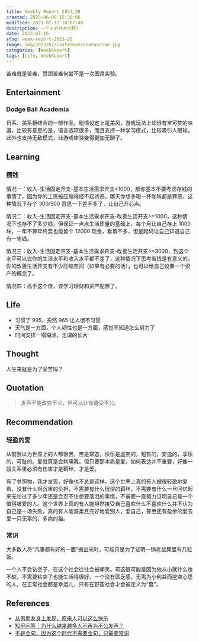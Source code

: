 ```yaml
---
title: Weekly Report 2023.28
created: 2023-06-06 15:30:06
modified: 2023-07-17 10:07:40
description: 一个人的伟大征程?
date: 2023-07-16
slug: week-report-2023-28
image: img/2023/07/CastelmazzanoSunrise.jpg
categories: [WeekReport]
tags: [Life, WeekReport]
---
```


苦难就是苦难，赞颂苦难何尝不是一次图灵实验。

## Entertainment

### Dodge Ball Academia

日系、美系相结合的一部作品，剧情设定上是美风，游戏玩法上却很有宝可梦的味道。比较有意思的是，语言选项很多，而且支持一种学习模式，比较吸引人眼球，此外也支持无敌模式，~~让游戏体验变得更加无聊了~~。

## Learning

### 攒钱

情况一：收入-生活固定开支-基本生活需求开支<1000，那你基本不要考虑存钱的事情了，因为你的工资被压缩得经不起诱惑，哪天你想多喝一杯咖啡都是罪恶，这种情况下存个 300/500 意思一下差不多了，让自己开心点。

情况二：收入-生活固定开支-基本生活需求开支-改善生活开支>=1000，这种情况下也存不了多少钱，但保证一点点生活质量的基础上，每个月让自己存上 1000 块，一年不算年终奖也能留个 12000 现金，看着不多，但是起码让自己知道自己有一笔钱。

情况三：收入-生活固定开支-基本生活需求开支-改善生活开支>=3000，到这个水平可以说你的生活水平和收入水平都不差了，这种情况下思考省钱是有意义的，你的改善生活开支有不少压缩空间（如果有必要的话），也可以给自己设置一个资产的概念了。

情况四：高于这个值，该学习理财和资产配置了。

## Life

- 习惯了 995，突然 965 让人很不习惯
- 天气是一方面，个人韧性也是一方面，感觉不知道怎么努力了
- 时间安排一塌糊涂，无谓的长大

## Thought

人生来就是为了受苦吗？

## Quotation

> 发声不能改变不公，但可以让你遭受不公。

## Recommendation

### 轻盈的爱

从前我以为世界上的人都很苦，苦是常态，快乐是虚妄的，短暂的，安逸的，享乐的，可耻的。爱就算是会刺痛我，但只要那本质是爱，如何表达并不重要，好像一段关系里必须有伤害才是羁绊，才是爱。

有了参照物，我才发现，好像也不总是这样。这个世界上真的有人被很轻盈地爱着，没有什么很沉重的负担，不需要有什么很深的羁绊，不需要有什么一旦回忆起来无论过了多少年还是会忍不住想要落泪的事情，不需要一直努力证明自己是一个值得被爱的人。这个世界上真的有人能坦然接受自己喜欢什么不喜欢什么并不认为自己是一场失败，真的有人能温柔且完好地爱别人，爱自己，甚至还有盈余的爱去爱一只无辜的、多病的猫。

### 常识

大多数人将“凡事都有好的一面”搬出来时，可能只是为了证明一锅老鼠屎里有几粒饭。

一个人不会钻空子，在这个社会往往会被嘲笑。可这很可能是因为他从小就什么也不缺，不需要钻空子也能生活得很好。一个没有匮乏感，无需为小利益而挖空心思的人，在正常社会都是幸运儿，只有在野蛮社会才会被定义为“蠢”。

## References

- [从男朋友身上发现，原来人可以这么快乐](https://mp.weixin.qq.com/s/UGAWUqQ_3UV7XrIfq6GWZQ)
- [知乎问答｜为什么越来越多人不再为不公发声？](https://chinadigitaltimes.net/chinese/698145.html)
- [不是金句，因为这个时代不需要金句，只需要常识](https://mp.weixin.qq.com/s/AEBjJ_qR8Nxs_MPLZ4C4Rg)
